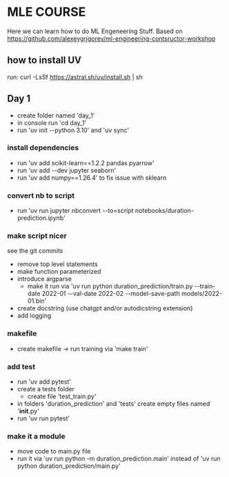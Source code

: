 # MLE COURSE 

Here we can learn how to do ML Engeneering Stuff.
Based on https://github.com/alexeygrigorev/ml-engineering-contsructor-workshop 

## how to install UV 
run: curl -LsSf https://astral.sh/uv/install.sh | sh

## Day 1

- create folder named 'day_1'
- in console run 'cd day_1'
- run 'uv init --python 3.10' and 'uv sync'

### install dependencies
- run 'uv add scikit-learn==1.2.2 pandas pyarrow'
- run 'uv add --dev jupyter seaborn'
- run 'uv add numpy==1.26.4' to fix issue with sklearn

### convert nb to script
- run 'uv run jupyter nbconvert --to=script notebooks/duration-prediction.ipynb'

### make script nicer
see the git commits
- remove top level statements
- make function parameterized
- introduce argparse 
    - make it run via 'uv run python duration_prediction/train.py --train-date 2022-01 --val-date 2022-02 --model-save-path models/2022-01.bin'
- create docstring (use chatgpt and/or autodicstring extension)
- add logging


### makefile
- create makefile -> run training via 'make train'

### add test
- run 'uv add pytest'
- create a tests folder
    - create file 'test_train.py'
- in folders 'duration_prediction' and 'tests' create empty files named '__init__.py'
- run 'uv run pytest'

### make it a module
- move code to main.py file
- run it via 'uv run python -m duration_prediction.main' instead of 'uv run python duration_prediction/main.py'